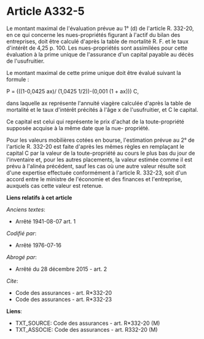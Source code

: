 # Article A332-5

Le montant maximal de l'évaluation prévue au 1° (d) de l'article R. 332-20, en ce qui concerne les nues-propriétés figurant à
l'actif du bilan des entreprises, doit être calculé d'après la table de mortalité R. F. et le taux d'intérêt de 4,25 p. 100.
Les nues-propriétés sont assimilées pour cette évaluation à la prime unique de l'assurance d'un capital payable au décès de
l'usufruitier. 

Le montant maximal de cette prime unique doit être évalué suivant la formule : 

P = (((1-0,0425 ax)/ (1,0425 1/2))-(0,001 (1 + ax))) C, 

dans laquelle ax représente l'annuité viagère calculée d'après la table de mortalité et le taux d'intérêt précités à l'âge x
de l'usufruitier, et C le capital. 

Ce capital est celui qui représente le prix d'achat de la toute-propriété supposée acquise à la même date que la nue-
propriété. 

Pour les valeurs mobilières cotées en bourse, l'estimation prévue au 2° de l'article R. 332-20 est faite d'après les mêmes
règles en remplaçant le capital C par la valeur de la toute-propriété au cours le plus bas du jour de l'inventaire et, pour
les autres placements, la valeur estimée comme il est prévu à l'alinéa précédent, sauf les cas où une autre valeur résulte
soit d'une expertise effectuée conformément à l'article R. 332-23, soit d'un accord entre le ministre de l'économie et des
finances et l'entreprise, auxquels cas cette valeur est retenue.

**Liens relatifs à cet article**

_Anciens textes_:

  - Arrêté 1941-08-07 art. 1

_Codifié par_:

  - Arrêté 1976-07-16

_Abrogé par_:

  - Arrêté du 28 décembre 2015 - art. 2

_Cite_:

  - Code des assurances - art. R*332-20
  - Code des assurances - art. R*332-23

**Liens**:

  - TXT_SOURCE: Code des assurances - art. R*332-20 (M)
  - TXT_ASSOCIE: Code des assurances - art. R332-20 (M)
